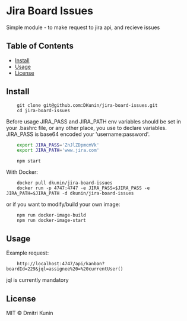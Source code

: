 # Jira Board Issues

Simple module - to make request to jira api, and recieve issues

## Table of Contents

- [Install](#install)
- [Usage](#usage)
- [License](#license)

## Install

```console
    git clone git@github.com:DKunin/jira-board-issues.git
    cd jira-board-issues
```

Before usage JIRA_PASS and JIRA_PATH env variables should be set in your .bashrc file, or any other place, you use to declare variables. JIRA_PASS is base64 encoded your 'username:password'.

```bash
    export JIRA_PASS='ZnJlZDpmcmVk' 
    export JIRA_PATH='www.jira.com'
```

```console
    npm start
```

With Docker:

```console
    docker pull dkunin/jira-board-issues
    docker run -p 4747:4747 -e JIRA_PASS=$JIRA_PASS -e JIRA_PATH=$JIRA_PATH -d dkunin/jira-board-issues
```

or if you want to modify/build your own image:

```console
    npm run docker-image-build
    npm run docker-image-start
```

## Usage

Example request:
```
    http://localhost:4747/api/kanban?boardId=229&jql=assignee%20=%20currentUser()
```
jql is currently mandatory

## License

MIT © Dmitri Kunin
